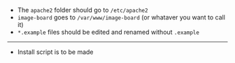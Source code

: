 - The `apache2` folder should go to `/etc/apache2`
- `image-board` goes to `/var/www/image-board` (or whataver you want to call it)
- `*.example` files should be edited and renamed without `.example`
-----
- Install script is to be made